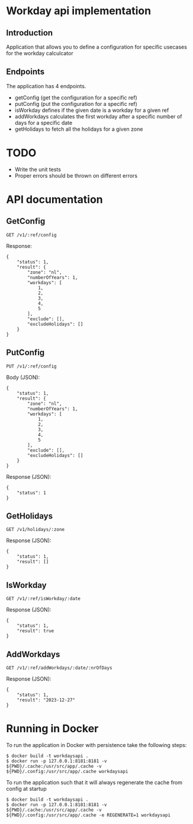 # Workday api implementation

## Introduction
Application that allows you to define a configuration for specific usecases for the workday calculcator

## Endpoints
The application has 4 endpoints.
 - getConfig (get the configuration for a specific ref)
 - putConfig (put the configuration for a specific ref)
 - isWorkday defines if the given date is a workday for a given ref
 - addWorkdays calculates the first workday after a specific number of days for a specific date
 - getHolidays to fetch all the holidays for a given zone

# TODO
 - Write the unit tests
 - Proper errors should be thrown on different errors

# API documentation
## GetConfig
```GET /v1/:ref/config```

Response:
```
{
    "status": 1,
    "result": {
        "zone": "nl",
        "numberOfYears": 1,
        "workdays": [
            1,
            2,
            3,
            4,
            5
        ],
        "exclude": [],
        "excludeHolidays": []
    }
}
```

## PutConfig
```PUT /v1/:ref/config```

Body (JSON):
```
{
    "status": 1,
    "result": {
        "zone": "nl",
        "numberOfYears": 1,
        "workdays": [
            1,
            2,
            3,
            4,
            5
        ],
        "exclude": [],
        "excludeHolidays": []
    }
}
```

Response (JSON):
```
{
    "status": 1
}
```

## GetHolidays
```GET /v1/holidays/:zone```

Response (JSON):
```
{
    "status": 1,
    "result": []
}
```

## IsWorkday
```GET /v1/:ref/isWorkday/:date```

Response (JSON):
```
{
    "status": 1,
    "result": true
}
```

## AddWorkdays
```GET /v1/:ref/addWorkdays/:date/:nrOfDays```

Response (JSON):
```
{
    "status": 1,
    "result": "2023-12-27"
}
```

# Running in Docker
To run the application in Docker with persistence take the following steps:
```
$ docker build -t workdaysapi .
$ docker run -p 127.0.0.1:8181:8181 -v ${PWD}/.cache:/usr/src/app/.cache -v ${PWD}/.config:/usr/src/app/.cache workdaysapi 
```

To run the application such that it will always regenerate the cache from config at startup
```
$ docker build -t workdaysapi .
$ docker run -p 127.0.0.1:8181:8181 -v ${PWD}/.cache:/usr/src/app/.cache -v ${PWD}/.config:/usr/src/app/.cache -e REGENERATE=1 workdaysapi 
```